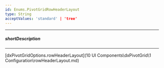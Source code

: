 ```yaml
---
id: Enums.PivotGridRowHeaderLayout
type: String
acceptValues: 'standard' | 'tree'
---
```

---
##### shortDescription
<!-- Description goes here -->

---
<!-- Description goes here -->
[dxPivotGridOptions.rowHeaderLayout](10 UI Components\dxPivotGrid\1 Configuration\rowHeaderLayout.md)